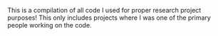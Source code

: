 This is a compilation of all code I used for proper research project purposes! 
This only includes projects where I was one of the primary people working on the code.
